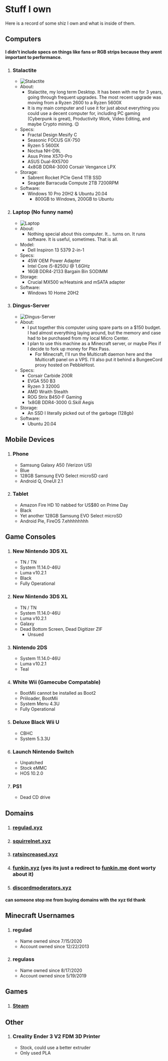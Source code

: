 # Stuff I own

Here is a record of some shiz I own and what is inside of them.

## Computers

#### I didn't include specs on things like fans or RGB strips because they arent important to performance.

1. ### Stalactite
    * ![Stalactite](https://i.imgur.com/iuKRV1P.jpg)
    * About:
      * Stalactite, my long term Desktop. It has been with me for 3 years, going through frequent upgrades. The most recent upgrade was moving from a Ryzen 2600 to a Ryzen 5600X
      * It is my main computer and I use it for just about everything you could use a decent computer for, including PC gaming (Cyberpunk is great), Productivity Work, Video Editing, and maybe Crypto mining. 😉
    * Specs:
      * Fractal Design Mesify C
      * Seasonic FOCUS GX-750
      * Ryzen 5 5600X
      * Noctua NH-D9L
      * Asus Prime X570-Pro
      * ASUS Dual-RX5700
      * 4x8GB DDR4-3000 Corsair Vengance LPX
    * Storage:
      * Sabrent Rocket PCIe Gen4 1TB SSD
      * Seagate Barracuda Compute 2TB 7200RPM
    * Software:
      * Windows 10 Pro 20H2 & Ubuntu 20.04
        * 800GB to Windows, 200GB to Ubuntu
1. ### Laptop (No funny name)
    * ![Laptop](https://i.imgur.com/hU3jZ38.jpg)
    * About:
      * Nothing special about this computer. It... turns on. It runs software. It is useful, sometimes. That is all.
    * Model:
      * Dell Inspiron 13 5379 2-in-1
    * Specs:
      * 45W OEM Power Adapter
      * Intel Core i5-8250U @ 1.6GHz
      * 16GB DDR4-2133 Bargain Bin SODIMM
    * Storage:
      * Crucial MX500 w/Heatsink and mSATA adapter
    * Software:
      * Windows 10 Home 20H2
1. ### Dingus-Server
    * ![Dingus-Server](https://i.imgur.com/4tgfjc6.jpg)
    * About:
      * I put together this computer using spare parts on a $150 budget. I had almost everything laying around, but the memory and case had to be purchased from my local Micro Center.
      * I plan to use this machine as a Minecraft server, or maybe Plex if I decide to fork up money for Plex Pass.
        * For Minecraft, I'll run the Multicraft daemon here and the Multicraft panel on a VPS. I'll also put it behind a BungeeCord proxy hosted on PebbleHost.
    * Specs:
      * Corsair Carbide 200R
      * EVGA 550 B3
      * Ryzen 3 3200G
      * AMD Wraith Stealth
      * ROG Strix B450-F Gaming
      * 1x8GB DDR4-3000 G.Skill Aegis
    * Storage:
      * An SSD I literally picked out of the garbage (128gb)
    * Software:
      * Ubuntu 20.04

## Mobile Devices

1. ### Phone
    * Samsung Galaxy A50 (Verizon US)
    * Blue
    * 128GB Samsung EVO Select microSD card
    * Android Q, OneUI 2.1
1. ### Tablet
    * Amazon Fire HD 10 nabbed for US$80 on Prime Day
    * Black
    * Yet another 128GB Samsung EVO Select microSD
    * Android Pie, FireOS 7.ehhhhhhhh

## Game Consoles

1. ### New Nintendo 3DS XL
    * TN / TN
    * System 11.14.0-46U
    * Luma v10.2.1
    * Black
    * Fully Operational
1. ### New Nintendo 3DS XL
    * TN / TN
    * System 11.14.0-46U
    * Luma v10.2.1
    * Galaxy
    * Dead Bottom Screen, Dead Digitizer ZIF
      * Unsued
1. ### Nintendo 2DS
    * System 11.14.0-46U
    * Luma v10.2.1
    * Teal
1. ### White Wii (Gamecube Compatable)
    * BootMii cannot be installed as Boot2
    * Priiloader, BootMii
    * System Menu 4.3U
    * Fully Operational
1. ### Deluxe Black Wii U
    * CBHC
    * System 5.3.3U
1. ### Launch Nintendo Switch
    * Unpatched
    * Stock eMMC
    * HOS 10.2.0
1. ### PS1
    * Dead CD drive

## Domains

1. ### [regulad.xyz](https://regulad.xyz/)
1. ### [squirrelnet.xyz](https://squirrelnet.xyz/)
1. ### [ratsincreased.xyz](https://ratsincreased.xyz/)
1. ### [funkin.xyz](https://funkin.xyz/) (yes its just a redirect to [funkin.me](https://funkin.me) dont worty about it)
1. ### [discordmoderators.xyz](https://discordmoderators.xyz/)

#### can someone stop me from buying domains with the xyz tld thank

## Minecraft Usernames

1. ### regulad
    * Name owned since 7/15/2020
    * Account owned since 12/22/2013
1. ### regulass
    * Name owned since 8/17/2020
    * Account owned since 5/19/2019

## Games

1. ### [Steam](https://steamcommunity.com/id/regulad0/games/?tab=all)

## Other

1. ### Creality Ender 3 V2 FDM 3D Printer
    * Stock, could use a better extruder
    * Only used PLA
